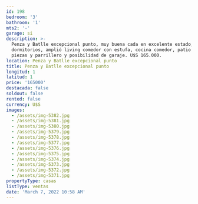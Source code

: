 ```yaml
---
id: 198
bedroom: '3'
bathroom: '1'
mts2: '-'
garage: si
description: >-
  Penza y Batlle excepcional punto, muy buena cada en excelente estado, 3
  dormitorios, amplió living comedor con estufa, cocina comedor, patio con dos
  piezas y parrillero y posibilidad de garaje. U$S 165.000. 
location: Penza y Batlle excepcional punto
title: Penza y Batlle excepcional punto
longitud: 1
latitud: 1
price: '165000'
destacada: false
soldout: false
rented: false
currency: U$S
images:
  - /assets/img-5382.jpg
  - /assets/img-5381.jpg
  - /assets/img-5380.jpg
  - /assets/img-5379.jpg
  - /assets/img-5378.jpg
  - /assets/img-5377.jpg
  - /assets/img-5376.jpg
  - /assets/img-5375.jpg
  - /assets/img-5374.jpg
  - /assets/img-5373.jpg
  - /assets/img-5372.jpg
  - /assets/img-5371.jpg
propertyType: casas
listType: ventas
date: 'March 7, 2022 10:58 AM'
---
```


